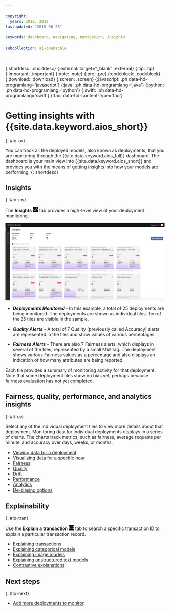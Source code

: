 ```yaml
---

copyright:
  years: 2018, 2019
lastupdated: "2019-06-28"

keywords: dashboard, navigating, navigation, insights

subcollection: ai-openscale

---
```


{:shortdesc: .shortdesc}
{:external: target="_blank" .external}
{:tip: .tip}
{:important: .important}
{:note: .note}
{:pre: .pre}
{:codeblock: .codeblock}
{:download: .download}
{:screen: .screen}
{:javascript: .ph data-hd-programlang='javascript'}
{:java: .ph data-hd-programlang='java'}
{:python: .ph data-hd-programlang='python'}
{:swift: .ph data-hd-programlang='swift'}
{:faq: data-hd-content-type='faq'}

# Getting insights with {{site.data.keyword.aios_short}}
{: #io-ov}

You can track all the deployed models, also known as deployments, that you are monitoring through the {{site.data.keyword.aios_full}} dashboard. The dashboard is your main view into {{site.data.keyword.aios_short}} and provides you with the means of getting insights into how your models are performing.
{: shortdesc}

## Insights
{: #io-ins}

The **Insights** ![Insight dashboard](images/insight-dash-tab.png) tab provides a high-level view of your deployment monitoring.

  ![Insight dashboard](images/wos-insight-dashboard.png)

- ***Deployments Monitored*** - In this example, a total of 25 deployments are being monitored. The deployments are shown as individual tiles. Ten of the 25 tiles are visible in the sample.

- ***Quality Alerts*** - A total of 7 Quality (previously called Accuracy) alerts are represented in the tiles and show values of various percentages.

- ***Fairness Alerts*** - There are also 7 Fairness alerts, which displays in several of the tiles, represented by a small `BIAS` tag. The deployment shows various Fairness values as a percentage and also displays an indication of how many attributes are being reported.

Each tile provides a summary of monitoring activity for that deployment. Note that some deployment tiles show no bias yet, perhaps because fairness evaluation has not yet completed.

## Fairness, quality, performance, and analytics insights
{: #it-ov}

Select any of the individual deployment tiles to view more details about that deployment. Monitoring data for individual deployments displays in a series of charts. The charts track metrics, such as fairness, average requests per minute, and accuracy over days, weeks, or months.

- [Viewing data for a deployment](/docs/services/ai-openscale?topic=ai-openscale-it-vdep)
- [Visualizing data for a specific hour](/docs/services/ai-openscale?topic=ai-openscale-it-vdet)
- [Fairness](/docs/services/ai-openscale?topic=ai-openscale-anlz_metrics_fairness)
- [Quality](/docs/services/ai-openscale?topic=ai-openscale-anlz_metrics)
- [Drift](/docs/services/ai-openscale?topic=ai-openscale-behavior-drift-ovr)
- [Performance](/docs/services/ai-openscale?topic=ai-openscale-anlz_metrics_performance)
- [Analytics](/docs/services/ai-openscale?topic=ai-openscale-anlz_metrics_payload)
- [De-biasing options](/docs/services/ai-openscale?topic=ai-openscale-it-dbo)

## Explainability
{: #io-tran}

Use the **Explain a transaction** ![Explain a transaction tab](images/insight-transact-tab.png) tab to search a specific transaction ID to explain a particular transaction record.

- [Explaining transactions](/docs/services/ai-openscale?topic=ai-openscale-ie-ov)
- [Explaining categorical models](/docs/services/ai-openscale?topic=ai-openscale-ie-class)
- [Explaining image models](/docs/services/ai-openscale?topic=ai-openscale-ie-image)
- [Explaining unstructured text models](/docs/services/ai-openscale?topic=ai-openscale-ie-unstruct)
- [Contrastive explanations](/docs/services/ai-openscale?topic=ai-openscale-ie-pp-pn)

## Next steps
{: #io-next}

- [Add more deployments to monitor](/docs/services/ai-openscale?topic=ai-openscale-dpl-select).


